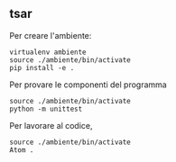 ## tsar

Per creare l'ambiente:

```
virtualenv ambiente
source ./ambiente/bin/activate
pip install -e .
```

Per provare le componenti del programma

```
source ./ambiente/bin/activate
python -m unittest
```

Per lavorare al codice,

```
source ./ambiente/bin/activate
Atom .
```
